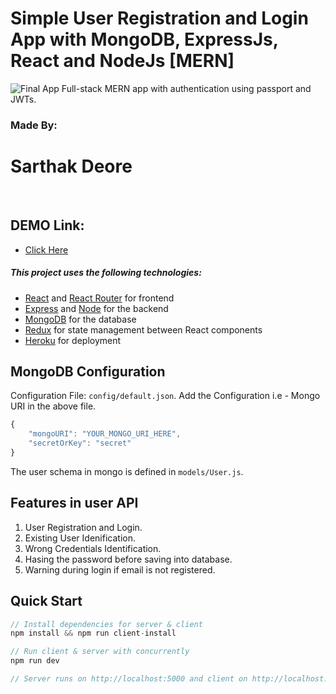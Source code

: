# **Simple User Registration and Login App with MongoDB, ExpressJs, React and NodeJs [MERN]**

![Final App](./demo.gif)
Full-stack MERN app with authentication using passport and JWTs.

###  Made By:
# Sarthak Deore
<br>

## DEMO Link:

- [Click Here](https://xenon-stack-dashboard.herokuapp.com/)

##### This project uses the following technologies:

- [React](https://reactjs.org) and [React Router](https://reacttraining.com/react-router/) for frontend
- [Express](http://expressjs.com/) and [Node](https://nodejs.org/en/) for the backend
- [MongoDB](https://www.mongodb.com/) for the database
- [Redux](https://redux.js.org/basics/usagewithreact) for state management between React components
- [Heroku](https://heroku.com) for deployment


## MongoDB Configuration

Configuration File:  `config/default.json`.
Add the Configuration i.e - Mongo URI in the above file.

```javascript
{
    "mongoURI": "YOUR_MONGO_URI_HERE",
    "secretOrKey": "secret"
}
```
The user schema in mongo is defined in `models/User.js`.

## Features in user API

1. User Registration and Login.
2. Existing User Idenification.
3. Wrong Credentials Identification.
4. Hasing the password before saving into database.
5. Warning during login if email is not registered.


## Quick Start

```javascript
// Install dependencies for server & client
npm install && npm run client-install

// Run client & server with concurrently
npm run dev

// Server runs on http://localhost:5000 and client on http://localhost:3000
```
